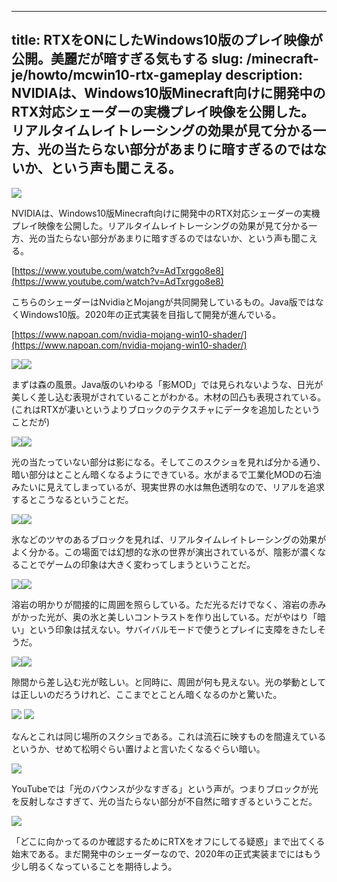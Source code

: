 
---
title: RTXをONにしたWindows10版のプレイ映像が公開。美麗だが暗すぎる気もする
slug: /minecraft-je/howto/mcwin10-rtx-gameplay
description: NVIDIAは、Windows10版Minecraft向けに開発中のRTX対応シェーダーの実機プレイ映像を公開した。リアルタイムレイトレーシングの効果が見て分かる一方、光の当たらない部分があまりに暗すぎるのではないか、という声も聞こえる。
---

![](https://cdn-ak.f.st-hatena.com/images/fotolife/s/sasigume/20210208/20210208120721.jpg)

NVIDIAは、Windows10版Minecraft向けに開発中のRTX対応シェーダーの実機プレイ映像を公開した。リアルタイムレイトレーシングの効果が見て分かる一方、光の当たらない部分があまりに暗すぎるのではないか、という声も聞こえる。

[https://www.youtube.com/watch?v=AdTxrggo8e8](https://www.youtube.com/watch?v=AdTxrggo8e8)

こちらのシェーダーはNvidiaとMojangが共同開発しているもの。Java版ではなくWindows10版。2020年の正式実装を目指して開発が進んでいる。

[https://www.napoan.com/nvidia-mojang-win10-shader/](https://www.napoan.com/nvidia-mojang-win10-shader/)

![](https://cdn-ak.f.st-hatena.com/images/fotolife/s/sasigume/20210208/20210208120708.jpg)![](https://cdn-ak.f.st-hatena.com/images/fotolife/s/sasigume/20210208/20210208120703.jpg)

まずは森の風景。Java版のいわゆる「影MOD」では見られないような、日光が美しく差し込む表現がされていることがわかる。木材の凹凸も表現されている。(これはRTXが凄いというよりブロックのテクスチャにデータを追加したということだが)

![](https://cdn-ak.f.st-hatena.com/images/fotolife/s/sasigume/20210208/20210208120711.jpg)![](https://cdn-ak.f.st-hatena.com/images/fotolife/s/sasigume/20210208/20210208120715.jpg)

光の当たっていない部分は影になる。そしてこのスクショを見れば分かる通り、暗い部分はとことん暗くなるようにできている。水がまるで工業化MODの石油みたいに見えてしまっているが、現実世界の水は無色透明なので、リアルを追求するとこうなるということだ。

![](https://cdn-ak.f.st-hatena.com/images/fotolife/s/sasigume/20210208/20210208120718.jpg)![](https://cdn-ak.f.st-hatena.com/images/fotolife/s/sasigume/20210208/20210208120721.jpg)

氷などのツヤのあるブロックを見れば、リアルタイムレイトレーシングの効果がよく分かる。この場面では幻想的な氷の世界が演出されているが、陰影が濃くなることでゲームの印象は大きく変わってしまうということだ。

![](https://cdn-ak.f.st-hatena.com/images/fotolife/s/sasigume/20210208/20210208120725.jpg)![](https://cdn-ak.f.st-hatena.com/images/fotolife/s/sasigume/20210208/20210208120728.jpg)

溶岩の明かりが間接的に周囲を照らしている。ただ光るだけでなく、溶岩の赤みがかった光が、奥の氷と美しいコントラストを作り出している。だがやはり「暗い」という印象は拭えない。サバイバルモードで使うとプレイに支障をきたしそうだ。

![](https://cdn-ak.f.st-hatena.com/images/fotolife/s/sasigume/20210208/20210208120733.jpg)![](https://cdn-ak.f.st-hatena.com/images/fotolife/s/sasigume/20210208/20210208120737.jpg)

隙間から差し込む光が眩しい。と同時に、周囲が何も見えない。光の挙動としては正しいのだろうけれど、ここまでとことん暗くなるのかと驚いた。

![](https://cdn-ak.f.st-hatena.com/images/fotolife/s/sasigume/20210208/20210208120740.jpg) ![](https://cdn-ak.f.st-hatena.com/images/fotolife/s/sasigume/20210208/20210208120743.jpg)

なんとこれは同じ場所のスクショである。これは流石に映すものを間違えているというか、せめて松明ぐらい置けよと言いたくなるぐらい暗い。

![](https://cdn-ak.f.st-hatena.com/images/fotolife/s/sasigume/20210208/20210208120752.jpg)

YouTubeでは「光のバウンスが少なすぎる」という声が。つまりブロックが光を反射しなさすぎて、光の当たらない部分が不自然に暗すぎるということだ。

![](https://cdn-ak.f.st-hatena.com/images/fotolife/s/sasigume/20210208/20210208120748.jpg)

「どこに向かってるのか確認するためにRTXをオフにしてる疑惑」まで出てくる始末である。まだ開発中のシェーダーなので、2020年の正式実装までにはもう少し明るくなっていることを期待しよう。
